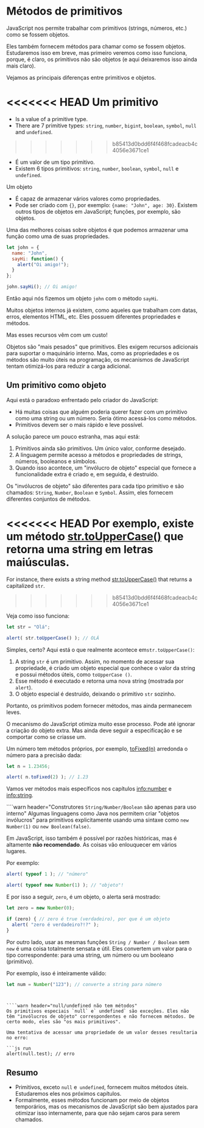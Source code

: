 # Métodos de primitivos

JavaScript nos permite trabalhar com primitivos (strings, números, etc.) como se fossem objetos.

Eles também fornecem métodos para chamar como se fossem objetos. Estudaremos isso em breve, mas primeiro veremos como isso funciona, porque, é claro, os primitivos não são objetos (e aqui deixaremos isso ainda mais claro).

Vejamos as principais diferenças entre primitivos e objetos.

<<<<<<< HEAD
Um primitivo
=======
- Is a value of a primitive type.
- There are 7 primitive types: `string`, `number`, `bigint`, `boolean`, `symbol`, `null` and `undefined`.
>>>>>>> b85413d0bdd6f4f468fcadeacb4c4056e3671ce1

- É um valor de um tipo primitivo.
- Existem 6 tipos primitivos: `string`, `number`, `boolean`, `symbol`, `null` e `undefined`.

Um objeto

- É capaz de armazenar vários valores como propriedades.
- Pode ser criado com `{}`, por exemplo: `{name: "John", age: 30}`. Existem outros tipos de objetos em JavaScript; funções, por exemplo, são objetos.

Uma das melhores coisas sobre objetos é que podemos armazenar uma função como uma de suas propriedades.

```js run
let john = {
  name: "John",
  sayHi: function() {
    alert("Oi amigo!");
  }
};

john.sayHi(); // Oi amigo!
```

Então aqui nós fizemos um objeto `john` com o método `sayHi`.

Muitos objetos internos já existem, como aqueles que trabalham com datas, erros, elementos HTML, etc. Eles possuem diferentes propriedades e métodos.

Mas esses recursos vêm com um custo!

Objetos são "mais pesados" que primitivos. Eles exigem recursos adicionais para suportar o maquinário interno. Mas, como as propriedades e os métodos são muito úteis na programação, os mecanismos de JavaScript tentam otimizá-los para reduzir a carga adicional.

## Um primitivo como objeto

Aqui está o paradoxo enfrentado pelo criador do JavaScript:

- Há muitas coisas que alguém poderia querer fazer com um primitivo como uma string ou um número. Seria ótimo acessá-los como métodos.
- Primitivos devem ser o mais rápido e leve possível.

A solução parece um pouco estranha, mas aqui está:

1. Primitivos ainda são primitivos. Um único valor, conforme desejado.
2. A linguagem permite acesso a métodos e propriedades de strings, números, booleanos e símbolos.
3. Quando isso acontece, um "invólucro de objeto" especial que fornece a funcionalidade extra é criado e, em seguida, é destruído.

Os "invólucros de objeto" são diferentes para cada tipo primitivo e são chamados: `String`, `Number`, `Boolean` e `Symbol`. Assim, eles fornecem diferentes conjuntos de métodos.

<<<<<<< HEAD
Por exemplo, existe um método [str.toUpperCase()](https://developer.mozilla.org/en/docs/Web/JavaScript/Reference/Global_Objects/String/toUpperCase) que retorna uma string em letras maiúsculas.
=======
For instance, there exists a string method [str.toUpperCase()](https://developer.mozilla.org/en/docs/Web/JavaScript/Reference/Global_Objects/String/toUpperCase) that returns a capitalized `str`.
>>>>>>> b85413d0bdd6f4f468fcadeacb4c4056e3671ce1

Veja como isso funciona:

```js run
let str = "Olá";

alert( str.toUpperCase() ); // OLÁ
```

Simples, certo? Aqui está o que realmente acontece em`str.toUpperCase()`:

1. A string `str` é um primitivo. Assim, no momento de acessar sua propriedade, é criado um objeto especial que conhece o valor da string e possui métodos úteis, como `toUpperCase ()`.
2. Esse método é executado e retorna uma nova string (mostrada por `alert`).
3. O objeto especial é destruído, deixando o primitivo `str` sozinho.

Portanto, os primitivos podem fornecer métodos, mas ainda permanecem leves.

O mecanismo do JavaScript otimiza muito esse processo. Pode até ignorar a criação do objeto extra. Mas ainda deve seguir a especificação e se comportar como se criasse um.

Um número tem métodos próprios, por exemplo, [toFixed(n)](https://developer.mozilla.org/en-US/docs/Web/JavaScript/Reference/Global_Objects/Number/toFixed) arredonda o número para a precisão dada:

```js run
let n = 1.23456;

alert( n.toFixed(2) ); // 1.23
```

Vamos ver métodos mais específicos nos capítulos <info:number> e <info:string>.


````warn header="Construtores `String/Number/Boolean` são apenas para uso interno"
Algumas linguagens como Java nos permitem criar "objetos invólucros" para primitivos explicitamente usando uma sintaxe como `new Number(1)` ou `new Boolean(false)`.

Em JavaScript, isso também é possível por razões históricas, mas é altamente **não recomendado**. As coisas vão enlouquecer em vários lugares.

Por exemplo:

```js run
alert( typeof 1 ); // "número"

alert( typeof new Number(1) ); // "objeto"!
```

E por isso a seguir, `zero`, é um objeto, o alerta será mostrado:

```js run
let zero = new Number(0);

if (zero) { // zero é true (verdadeiro), por que é um objeto
  alert( "zero é verdadeiro?!?" );
}
```

Por outro lado, usar as mesmas funções `String / Number / Boolean` sem` new` é uma coisa totalmente sensata e útil. Eles convertem um valor para o tipo correspondente: para uma string, um número ou um booleano (primitivo).

Por exemplo, isso é inteiramente válido:
```js
let num = Number("123"); // converte a string para número
```
````


````warn header="null/undefined não tem métodos"
Os primitivos especiais `null` e` undefined` são exceções. Eles não têm "invólucros de objeto" correspondentes e não fornecem métodos. De certo modo, eles são "os mais primitivos".

Uma tentativa de acessar uma propriedade de um valor desses resultaria no erro:

```js run
alert(null.test); // erro
````

## Resumo

- Primitivos, exceto `null` e` undefined`, fornecem muitos métodos úteis. Estudaremos eles nos próximos capítulos.
- Formalmente, esses métodos funcionam por meio de objetos temporários, mas os mecanismos de JavaScript são bem ajustados para otimizar isso internamente, para que não sejam caros para serem chamados.
